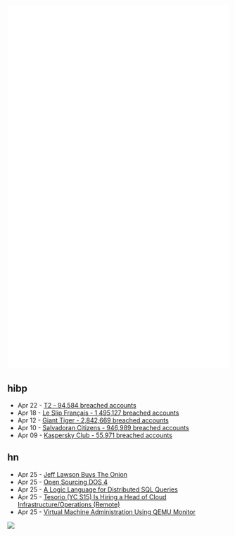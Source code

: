 ![Metrics](https://raw.githubusercontent.com/phixion/phixion/master/metrics.svg)

## hibp

<!--
for https://github.com/phixion/phixion/blob/main/.github/workflows/feeds.yml
-->
<!--START_SECTION:haveibeenpwnd-->
- Apr 22 - [T2 - 94,584 breached accounts](https://haveibeenpwned.com/PwnedWebsites#T2)
- Apr 18 - [Le Slip Français - 1,495,127 breached accounts](https://haveibeenpwned.com/PwnedWebsites#LeSlipFrancais)
- Apr 12 - [Giant Tiger - 2,842,669 breached accounts](https://haveibeenpwned.com/PwnedWebsites#GiantTiger)
- Apr 10 - [Salvadoran Citizens - 946,989 breached accounts](https://haveibeenpwned.com/PwnedWebsites#SalvadoranCitizens)
- Apr 09 - [Kaspersky Club - 55,971 breached accounts](https://haveibeenpwned.com/PwnedWebsites#KasperskyClub)
<!--END_SECTION:haveibeenpwnd-->

## hn

<!--
for https://github.com/phixion/phixion/blob/main/.github/workflows/feeds.yml
-->
<!--START_SECTION:hn-->
- Apr 25 - [Jeff Lawson Buys The Onion](https://www.nytimes.com/2024/04/25/business/media/the-onion-sold.html)
- Apr 25 - [Open Sourcing DOS 4](https://www.hanselman.com/blog/open-sourcing-dos-4)
- Apr 25 - [A Logic Language for Distributed SQL Queries](https://www.osohq.com/post/logic-language-distributed-sql-queries)
- Apr 25 - [Tesorio (YC S15) Is Hiring a Head of Cloud Infrastructure/Operations (Remote)](https://www.tesorio.com/careers#job-openings)
- Apr 25 - [Virtual Machine Administration Using QEMU Monitor](https://documentation.suse.com/sles/12-SP5/html/SLES-all/cha-qemu-monitor.html)
<!--END_SECTION:hn-->

<!--
for https://yhype.me
-->
![](https://hit.yhype.me/github/profile?user_id=13013670)
